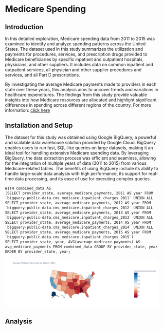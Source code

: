 <!DOCTYPE html>
<html>
    <h1>Medicare Spending</h1>
    <section id='Introduction'>
    <h2>Introduction</h2>
        <p>
In this detailed exploration, Medicare spending data from 2011 to 2015 was examined to identify and analyze spending patterns across the United States. The dataset used in this study summarizes the utilization and payments for procedures, services, and prescription drugs provided to Medicare beneficiaries by specific inpatient and outpatient hospitals, physicians, and other suppliers. It includes data on common inpatient and outpatient services, all physician and other supplier procedures and services, and all Part D prescriptions.
    
By investigating the average Medicare payments made to providers in each state over these years, this analysis aims to uncover trends and variations in healthcare expenditures. The findings from this study provide valuable insights into how Medicare resources are allocated and highlight significant differences in spending across different regions of the country. For more information: <a href="https://data.cms.gov/tools">click here</a>
</p>
    </section>
    <section id='setup'>
        <h2>Installation and Setup</h2>
        <p> The dataset for this study was obtained using Google BigQuery, a powerful and scalable data warehouse solution provided by Google Cloud. BigQuery enables users to run fast, SQL-like queries on large datasets, making it an ideal tool for handling extensive Medicare spending data. By leveraging BigQuery, the data extraction process was efficient and seamless, allowing for the integration of multiple years of data (2011 to 2015) from various Medicare-related tables. The benefits of using BigQuery include its ability to handle large-scale data analysis with high performance, its support for real-time data processing, and its ease of use for executing complex queries.
        </p>

<!-- Gets data from 2011 to 2015 -->
    WITH combined_data AS 
    (SELECT provider_state, average_medicare_payments, 2011 AS year FROM `bigquery-public-data.cms_medicare.inpatient_charges_2011` UNION ALL 
    SELECT provider_state, average_medicare_payments, 2012 AS year FROM `bigquery-public-data.cms_medicare.inpatient_charges_2012` UNION ALL 
    SELECT provider_state, average_medicare_payments, 2013 AS year FROM `bigquery-public-data.cms_medicare.inpatient_charges_2013` UNION ALL 
    SELECT provider_state, average_medicare_payments, 2014 AS year FROM `bigquery-public-data.cms_medicare.inpatient_charges_2014` UNION ALL 
    SELECT provider_state, average_medicare_payments, 2015 AS year FROM `bigquery-public-data.cms_medicare.inpatient_charges_2015`) 
    SELECT provider_state, year, AVG(average_medicare_payments) AS avg_medicare_payments FROM combined_data GROUP BY provider_state, year ORDER BY provider_state, year;
</section>

<img src='map_2011.jpg' />

<section id='Analysis'>
    <h2>Analysis</h2>
</section>
</html>




